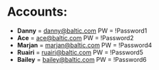 # **Accounts**:

* **Danny** \= danny@baltic.com PW \= !Password1  
* **Ace** \= ace@baltic.com PW \= !Password2  
* **Marjan** \= marjan@baltic.com PW \= !Password4  
* **Ruairi** \= ruairi@baltic.com PW \= !Password5  
* **Bailey** \= bailey@baltic.com PW \= !Password6

